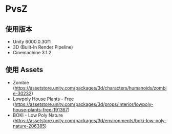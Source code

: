 # PvsZ
## 使用版本
* Unity 6000.0.30f1
* 3D (Built-In Render Pipeline)
* Cinemachine 3.1.2

## 使用 Assets
* Zombie (https://assetstore.unity.com/packages/3d/characters/humanoids/zombie-30232)
* Lowpoly House Plants - Free (https://assetstore.unity.com/packages/3d/props/interior/lowpoly-house-plants-free-191367)
* BOKI - Low Poly Nature (https://assetstore.unity.com/packages/3d/environments/boki-low-poly-nature-206385)
